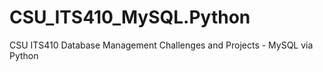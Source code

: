 # CSU_ITS410_MySQL.Python
CSU ITS410 Database Management Challenges and Projects - MySQL via Python
